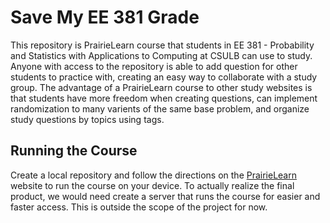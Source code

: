 # Save My EE 381 Grade

This repository is PrairieLearn course that students in EE 381 - Probability and Statistics with Applications to Computing at CSULB can use to study.
Anyone with access to the repository is able to add question for other students to practice with, creating an easy way to collaborate with a study group.
The advantage of a PrairieLearn course to other study websites is that students have more freedom when creating questions, can implement randomization to
many varients of the same base problem, and organize study questions by topics using tags.

## Running the Course

Create a local repository and follow the directions on the [PrairieLearn](https://prairielearn.readthedocs.io/en/latest/installing/) website to run the course on your device.
To actually realize the final product, we would need create a server that runs the course for easier and faster access. This is outside the scope  of
the project for now.
